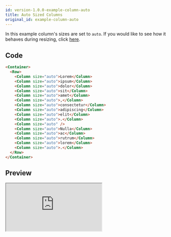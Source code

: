 ```yaml
---
id: version-1.0.0-example-column-auto
title: Auto Sized Columns
original_id: example-column-auto
---
```


In this example column's sizes are set to `auto`. If you would like to see how it behaves during
resizing, click [here](https://j22zqr1m95.codesandbox.io/column/auto).

## Code

```html
<Container>
  <Row>
    <Column size="auto">Lorem</Column>
    <Column size="auto">ipsum</Column>
    <Column size="auto">dolor</Column>
    <Column size="auto">sit</Column>
    <Column size="auto">amet</Column>
    <Column size="auto">,</Column>
    <Column size="auto">consectetur</Column>
    <Column size="auto">adipiscing</Column>
    <Column size="auto">elit</Column>
    <Column size="auto">.</Column>
    <Column size="auto" />
    <Column size="auto">Nulla</Column>
    <Column size="auto">ac</Column>
    <Column size="auto">rutrum</Column>
    <Column size="auto">lorem</Column>
    <Column size="auto">.</Column>
  </Row>
</Container>
```

## Preview

<iframe src="https://codesandbox.io/embed/j22zqr1m95?hidenavigation=1&initialpath=%2Fcolumn%2Fauto&view=preview" class="example" sandbox="allow-scripts allow-same-origin"></iframe>
